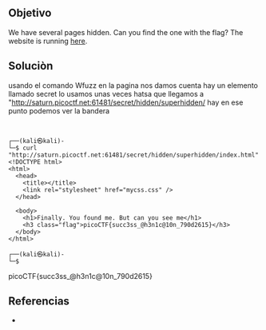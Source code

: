 
## Objetivo
We have several pages hidden. Can you find the one with the flag? The website is running [here](http://saturn.picoctf.net:49917/).

## Soluciòn
usando el comando Wfuzz en la pagina nos damos cuenta 
hay un elemento llamado secret lo usamos unas veces hatsa que llegamos a  "http://saturn.picoctf.net:61481/secret/hidden/superhidden/   hay en ese punto podemos ver la bandera

```shell


┌──(kali㉿kali)-
└─$ curl "http://saturn.picoctf.net:61481/secret/hidden/superhidden/index.html"
<!DOCTYPE html>
<html>
  <head>
    <title></title>
    <link rel="stylesheet" href="mycss.css" />
  </head>

  <body>
    <h1>Finally. You found me. But can you see me</h1>
    <h3 class="flag">picoCTF{succ3ss_@h3n1c@10n_790d2615}</h3>
  </body>
</html>

┌──(kali㉿kali)-
└─$ 
```
picoCTF{succ3ss_@h3n1c@10n_790d2615}

## Referencias
- []()